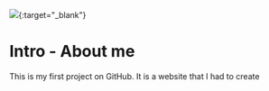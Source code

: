 [![](https://user-images.githubusercontent.com/50940935/58242910-f3f02200-7d4f-11e9-9457-20cfcfcd73b1.png)](https://john-j-sirjohn.netlify.com/){:target="_blank"}

# Intro - About me
This is my first project on GitHub. It is a website that I had to create 
